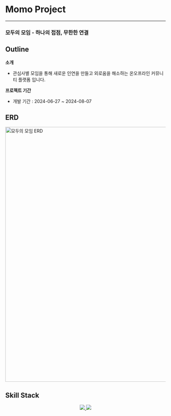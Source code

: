 # Momo  Project

---

### 모두의 모임 - 하나의 접점, 무한한 연결



## Outline
**소개**

- 관심사별 모임을 통해 새로운 인연을 만들고 외로움을 해소하는 온오프라인 커뮤니티 플랫폼 입니다.

**프로젝트 기간** 

- 개발 기간 : 2024-06-27 ~ 2024-08-07


## ERD
<img width="800" alt="모두의 모임 ERD" src="https://github.com/user-attachments/assets/6423c6d9-42a0-45cc-bb39-6f866bc08a63">

## Skill Stack
<p align="center">
  <a href="https://skillicons.dev">
    <img src="https://skillicons.dev/icons?i=java,spring,gradle,idea,html,css,js,bootstrap&theme=light" />
    <img src="https://skillicons.dev/icons?i=aws,ubuntu,nginx,figma,git,github,notion,discord&theme=light" />
  </a>
</p>
